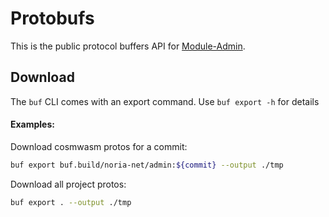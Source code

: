 # Protobufs

This is the public protocol buffers API for [Module-Admin](https://github.com/noria-net/admin).

## Download

The `buf` CLI comes with an export command. Use `buf export -h` for details

#### Examples:

Download cosmwasm protos for a commit:
```bash
buf export buf.build/noria-net/admin:${commit} --output ./tmp
```

Download all project protos:
```bash
buf export . --output ./tmp
```